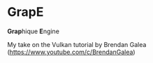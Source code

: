 # GrapE
**Grap**hique **E**ngine

My take on the Vulkan tutorial by Brendan Galea (https://www.youtube.com/c/BrendanGalea)
